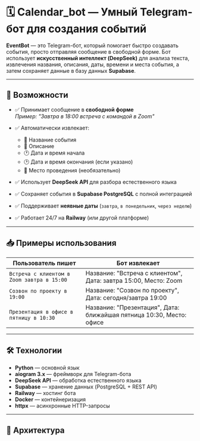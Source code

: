 # 🗓️ Calendar_bot — Умный Telegram-бот для создания событий

**EventBot** — это Telegram-бот, который помогает быстро создавать события, просто отправляя сообщение в свободной форме. Бот использует **искусственный интеллект (DeepSeek)** для анализа текста, извлечения названия, описания, даты, времени и места события, а затем сохраняет данные в базу данных **Supabase**.

---

## 🚀 Возможности

- ✅ Принимает сообщение в **свободной форме**  
  _Пример: "Завтра в 18:00 встреча с командой в Zoom"_

- ✅ Автоматически извлекает:
  - 📝 Название события
  - 📖 Описание
  - 🕐 Дата и время начала
  - 🕑 Дата и время окончания (если указано)
  - 📍 Место проведения (необязательно)

- ✅ Использует **DeepSeek API** для разбора естественного языка

- ✅ Сохраняет события в **Supabase PostgreSQL** с полной интеграцией

- ✅ Поддерживает **неявные даты** (`завтра`, `в понедельник`, `через неделю`)

- ✅ Работает 24/7 на **Railway** (или другой платформе)

---

## 📥 Примеры использования

| Пользователь пишет | Бот извлекает |
|--------------------|----------------|
| `Встреча с клиентом в Zoom завтра в 15:00` | Название: "Встреча с клиентом", Дата: завтра 15:00, Место: Zoom |
| `Созвон по проекту в 19:00` | Название: "Созвон по проекту", Дата: сегодня/завтра 19:00 |
| `Презентация в офисе в пятницу в 10:30` | Название: "Презентация", Дата: ближайшая пятница 10:30, Место: офисе |

---

## 🛠️ Технологии

- **Python** — основной язык
- **aiogram 3.x** — фреймворк для Telegram-бота
- **DeepSeek API** — обработка естественного языка
- **Supabase** — хранение данных (PostgreSQL + REST API)
- **Railway** — хостинг бота
- **Docker** — контейнеризация
- **httpx** — асинхронные HTTP-запросы

---

## 🧩 Архитектура
